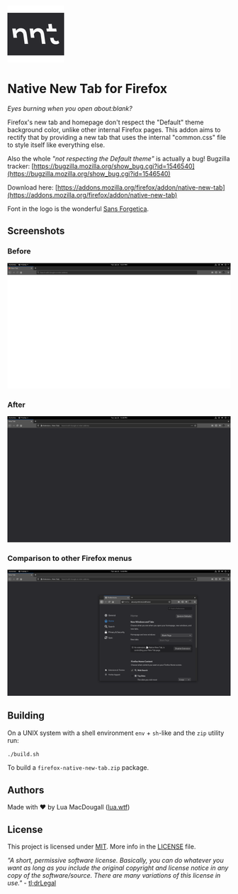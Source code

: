 ![Native New Tab logo](logo128.png)
# Native New Tab for Firefox
*Eyes burning when you open about:blank?*

Firefox's new tab and homepage don't respect the "Default" theme background color, unlike other internal Firefox pages. This addon aims to rectify that by providing a new tab that uses the internal "common.css" file to style itself like everything else.

Also the whole *"not respecting the Default theme"* is actually a bug! Bugzilla tracker:
[https://bugzilla.mozilla.org/show_bug.cgi?id=1546540](https://bugzilla.mozilla.org/show_bug.cgi?id=1546540)

Download here: [https://addons.mozilla.org/firefox/addon/native-new-tab](https://addons.mozilla.org/firefox/addon/native-new-tab)

Font in the logo is the wonderful [Sans Forgetica](https://sansforgetica.rmit/).

## Screenshots
### Before
![Before screenshot](screens/before.png)
### After
![After screenshot](screens/after.png)
### Comparison to other Firefox menus
![Comparison](screens/comp.png)

## Building
On a UNIX system with a shell environment `env` + `sh`-like and the `zip` utility run:
```sh
./build.sh
```
To build a `firefox-native-new-tab.zip` package.

## Authors
Made with ❤ by Lua MacDougall ([lua.wtf](https://lua.wtf/))

## License
This project is licensed under [MIT](LICENSE).
More info in the [LICENSE](LICENSE) file.

*"A short, permissive software license. Basically, you can do whatever you want as long as you include the original copyright and license notice in any copy of the software/source.  There are many variations of this license in use."* - [tl;drLegal](https://tldrlegal.com/license/mit-license)
